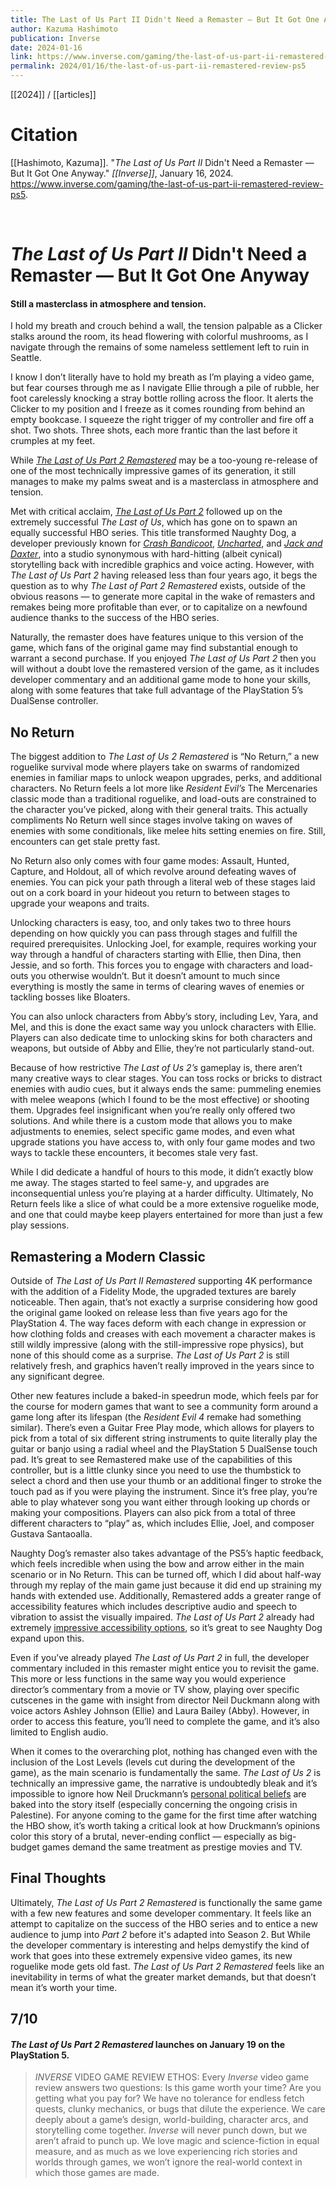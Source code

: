 ```yaml
---
title: The Last of Us Part II Didn't Need a Remaster — But It Got One Anyway
author: Kazuma Hashimoto
publication: Inverse
date: 2024-01-16
link: https://www.inverse.com/gaming/the-last-of-us-part-ii-remastered-review-ps5
permalink: 2024/01/16/the-last-of-us-part-ii-remastered-review-ps5
---
```


[[2024]] / [[articles]]

# Citation

[[Hashimoto, Kazuma]]. "_The Last of Us Part II_ Didn't Need a Remaster — But It Got One Anyway." *[[Inverse]]*, January 16, 2024. <https://www.inverse.com/gaming/the-last-of-us-part-ii-remastered-review-ps5>.

<br>

# _The Last of Us Part II_ Didn't Need a Remaster — But It Got One Anyway

#### Still a masterclass in atmosphere and tension.

I hold my breath and crouch behind a wall, the tension palpable as a Clicker stalks around the room, its head flowering with colorful mushrooms, as I navigate through the remains of some nameless settlement left to ruin in Seattle.

I know I don’t literally have to hold my breath as I’m playing a video game, but fear courses through me as I navigate Ellie through a pile of rubble, her foot carelessly knocking a stray bottle rolling across the floor. It alerts the Clicker to my position and I freeze as it comes rounding from behind an empty bookcase. I squeeze the right trigger of my controller and fire off a shot. Two shots. Three shots, each more frantic than the last before it crumples at my feet.

While _[The Last of Us Part 2 Remastered](https://www.inverse.com/gaming/the-last-of-us-part-2-remaster-opinion)_ may be a too-young re-release of one of the most technically impressive games of its generation, it still manages to make my palms sweat and is a masterclass in atmosphere and tension.

Met with critical acclaim, [_The Last of Us Part 2_](https://www.inverse.com/gaming/last-of-us-2-review) followed up on the extremely successful _The Last of Us_, which has gone on to spawn an equally successful HBO series. This title transformed Naughty Dog, a developer previously known for _[Crash Bandicoot](https://www.inverse.com/gaming/crash-bandicoot-on-the-run-review-mobile-game-candy-crush)_, _[Uncharted](https://www.inverse.com/entertainment/uncharted-2022-film-review-tom-holland-video-game-movie)_, and _[Jack and Daxter](https://www.inverse.com/gaming/jak-2-anniversary-20-years-retrospective)_, into a studio synonymous with hard-hitting (albeit cynical) storytelling back with incredible graphics and voice acting. However, with _The Last of Us Part 2_ having released less than four years ago, it begs the question as to why _The Last of Part 2 Remastered_ exists, outside of the obvious reasons — to generate more capital in the wake of remasters and remakes being more profitable than ever, or to capitalize on a newfound audience thanks to the success of the HBO series.

Naturally, the remaster does have features unique to this version of the game, which fans of the original game may find substantial enough to warrant a second purchase. If you enjoyed _The Last of Us Part 2_ then you will without a doubt love the remastered version of the game, as it includes developer commentary and an additional game mode to hone your skills, along with some features that take full advantage of the PlayStation 5’s DualSense controller.

## No Return

The biggest addition to _The Last of Us 2 Remastered_ is “No Return,” a new roguelike survival mode where players take on swarms of randomized enemies in familiar maps to unlock weapon upgrades, perks, and additional characters. No Return feels a lot more like _Resident Evil’s_ The Mercenaries classic mode than a traditional roguelike, and load-outs are constrained to the character you’ve picked, along with their general traits. This actually compliments No Return well since stages involve taking on waves of enemies with some conditionals, like melee hits setting enemies on fire. Still, encounters can get stale pretty fast.

No Return also only comes with four game modes: Assault, Hunted, Capture, and Holdout, all of which revolve around defeating waves of enemies. You can pick your path through a literal web of these stages laid out on a cork board in your hideout you return to between stages to upgrade your weapons and traits.

Unlocking characters is easy, too, and only takes two to three hours depending on how quickly you can pass through stages and fulfill the required prerequisites. Unlocking Joel, for example, requires working your way through a handful of characters starting with Ellie, then Dina, then Jessie, and so forth. This forces you to engage with characters and load-outs you otherwise wouldn’t. But it doesn’t amount to much since everything is mostly the same in terms of clearing waves of enemies or tackling bosses like Bloaters.

You can also unlock characters from Abby’s story, including Lev, Yara, and Mel, and this is done the exact same way you unlock characters with Ellie. Players can also dedicate time to unlocking skins for both characters and weapons, but outside of Abby and Ellie, they’re not particularly stand-out.

Because of how restrictive _The Last of Us 2’s_ gameplay is, there aren’t many creative ways to clear stages. You can toss rocks or bricks to distract enemies with audio cues, but it always ends the same: pummeling enemies with melee weapons (which I found to be the most effective) or shooting them. Upgrades feel insignificant when you’re really only offered two solutions. And while there is a custom mode that allows you to make adjustments to enemies, select specific game modes, and even what upgrade stations you have access to, with only four game modes and two ways to tackle these encounters, it becomes stale very fast.

While I did dedicate a handful of hours to this mode, it didn’t exactly blow me away. The stages started to feel same-y, and upgrades are inconsequential unless you’re playing at a harder difficulty. Ultimately, No Return feels like a slice of what could be a more extensive roguelike mode, and one that could maybe keep players entertained for more than just a few play sessions.

## Remastering a Modern Classic

Outside of _The Last of Us Part II Remastered_ supporting 4K performance with the addition of a Fidelity Mode, the upgraded textures are barely noticeable. Then again, that’s not exactly a surprise considering how good the original game looked on release less than five years ago for the PlayStation 4. The way faces deform with each change in expression or how clothing folds and creases with each movement a character makes is still wildly impressive (along with the still-impressive rope physics), but none of this should come as a surprise. _The Last of Us Part 2_ is still relatively fresh, and graphics haven’t really improved in the years since to any significant degree.

Other new features include a baked-in speedrun mode, which feels par for the course for modern games that want to see a community form around a game long after its lifespan (the _Resident Evil 4_ remake had something similar). There’s even a Guitar Free Play mode, which allows for players to pick from a total of six different string instruments to quite literally play the guitar or banjo using a radial wheel and the PlayStation 5 DualSense touch pad. It’s great to see Remastered make use of the capabilities of this controller, but is a little clunky since you need to use the thumbstick to select a chord and then use your thumb or an additional finger to stroke the touch pad as if you were playing the instrument. Since it’s free play, you’re able to play whatever song you want either through looking up chords or making your compositions. Players can also pick from a total of three different characters to “play” as, which includes Ellie, Joel, and composer Gustava Santaoalla.

Naughty Dog’s remaster also takes advantage of the PS5’s haptic feedback, which feels incredible when using the bow and arrow either in the main scenario or in No Return. This can be turned off, which I did about half-way through my replay of the main game just because it did end up straining my hands with extended use. Additionally, Remastered adds a greater range of accessibility features which includes descriptive audio and speech to vibration to assist the visually impaired. _The Last of Us Part 2_ already had extremely [impressive accessibility options](https://www.inverse.com/gaming/naughty-dog-emilia-schatz-matthew-gallant-accessibility-luminaries-2022), so it’s great to see Naughty Dog expand upon this.

Even if you’ve already played _The Last of Us Part 2_ in full, the developer commentary included in this remaster might entice you to revisit the game. This more or less functions in the same way you would experience director’s commentary from a movie or TV show, playing over specific cutscenes in the game with insight from director Neil Duckmann along with voice actors Ashley Johnson (Ellie) and Laura Bailey (Abby). However, in order to access this feature, you’ll need to complete the game, and it’s also limited to English audio.

When it comes to the overarching plot, nothing has changed even with the inclusion of the Lost Levels (levels cut during the development of the game), as the main scenario is fundamentally the same. _The Last of Us 2_ is technically an impressive game, the narrative is undoubtedly bleak and it’s impossible to ignore how Neil Druckmann’s [personal political beliefs](https://www.vice.com/en/article/bv8da4/the-not-so-hidden-israeli-politics-of-the-last-of-us-part-ii) are baked into the story itself (especially concerning the ongoing crisis in Palestine). For anyone coming to the game for the first time after watching the HBO show, it’s worth taking a critical look at how Druckmann’s opinions color this story of a brutal, never-ending conflict — especially as big-budget games demand the same treatment as prestige movies and TV.

## Final Thoughts

Ultimately, _The Last of Us Part 2 Remastered_ is functionally the same game with a few new features and some developer commentary. It feels like an attempt to capitalize on the success of the HBO series and to entice a new audience to jump into _Part 2_ before it's adapted into Season 2. But While the developer commentary is interesting and helps demystify the kind of work that goes into these extremely expensive video games, its new roguelike mode gets old fast. _The Last of Us Part 2 Remastered_ feels like an inevitability in terms of what the greater market demands, but that doesn’t mean it’s worth your time.

## **7/10**

#### _The Last of Us Part 2 Remastered_ launches on January 19 on the PlayStation 5.

> _INVERSE_ VIDEO GAME REVIEW ETHOS: Every _Inverse_ video game review answers two questions: Is this game worth your time? Are you getting what you pay for? We have no tolerance for endless fetch quests, clunky mechanics, or bugs that dilute the experience. We care deeply about a game’s design, world-building, character arcs, and storytelling come together. _Inverse_ will never punch down, but we aren’t afraid to punch up. We love magic and science-fiction in equal measure, and as much as we love experiencing rich stories and worlds through games, we won’t ignore the real-world context in which those games are made.